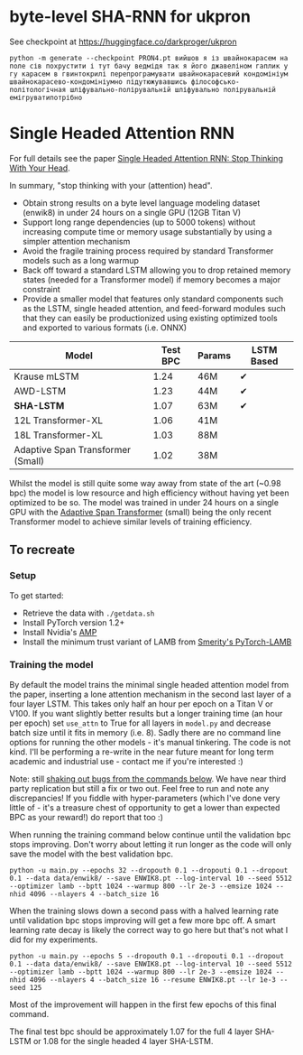 # byte-level SHA-RNN for ukpron

See checkpoint at https://huggingface.co/darkproger/ukpron

```
python -m generate --checkpoint PRON4.pt вийшов я із швайнокарасем на поле сів похрустити і тут бачу ведмідя так я його джавеліном гаплик у гу карасем в гвинтокрилі перепрограмувати швайнокарасевий кондомініум швайнокарасево-кондомініумно підутюжувавшись філософсько-політологічная шліфувально-полірувальній шліфувально полірувальній емігруватипотрібно
```

# Single Headed Attention RNN

For full details see the paper [Single Headed Attention RNN: Stop Thinking With Your Head](https://arxiv.org/abs/1911.11423).

In summary, "stop thinking with your (attention) head".

- Obtain strong results on a byte level language modeling dataset (enwik8) in under 24 hours on a single GPU (12GB Titan V)
- Support long range dependencies (up to 5000 tokens) without increasing compute time or memory usage substantially by using a simpler attention mechanism
- Avoid the fragile training process required by standard Transformer models such as a long warmup
- Back off toward a standard LSTM allowing you to drop retained memory states (needed for a Transformer model) if memory becomes a major constraint
- Provide a smaller model that features only standard components such as the LSTM, single headed attention, and feed-forward modules such that they can easily be productionized using existing optimized tools and exported to various formats (i.e. ONNX)

| Model                             | Test BPC | Params | LSTM Based |
|-----------------------------------|----------|--------|------------|
| Krause mLSTM                      | 1.24     | 46M    | ✔          |
| AWD-LSTM                          | 1.23    | 44M    | ✔          |
| **SHA-LSTM**                          | 1.07     | 63M    | ✔          |
| 12L Transformer-XL                | 1.06     | 41M    |            |
| 18L Transformer-XL                | 1.03     | 88M    |            |
| Adaptive Span Transformer (Small) | 1.02     | 38M    |            |

Whilst the model is still quite some way away from state of the art (~0.98 bpc) the model is low resource and high efficiency without having yet been optimized to be so.
The model was trained in under 24 hours on a single GPU with the [Adaptive Span Transformer](https://github.com/facebookresearch/adaptive-span) (small) being the only recent Transformer model to achieve similar levels of training efficiency.

## To recreate

### Setup

To get started:

- Retrieve the data with `./getdata.sh`
- Install PyTorch version 1.2+
- Install Nvidia's [AMP](https://github.com/NVIDIA/apex)
- Install the minimum trust variant of LAMB from [Smerity's PyTorch-LAMB](https://github.com/Smerity/pytorch-lamb)

### Training the model

By default the model trains the minimal single headed attention model from the paper, inserting a lone attention mechanism in the second last layer of a four layer LSTM.
This takes only half an hour per epoch on a Titan V or V100.
If you want slightly better results but a longer training time (an hour per epoch) set `use_attn` to True for all layers in `model.py` and decrease batch size until it fits in memory (i.e. 8).
Sadly there are no command line options for running the other models - it's manual tinkering.
The code is not kind.
I'll be performing a re-write in the near future meant for long term academic and industrial use - contact me if you're interested :)

Note: still [shaking out bugs from the commands below](https://github.com/Smerity/sha-rnn/issues/3). We have near third party replication but still a fix or two out. Feel free to run and note any discrepancies! If you fiddle with hyper-parameters (which I've done very little of - it's a treasure chest of opportunity to get a lower than expected BPC as your reward!) do report that too :)

When running the training command below continue until the validation bpc stops improving. Don't worry about letting it run longer as the code will only save the model with the best validation bpc.

`python -u main.py --epochs 32 --dropouth 0.1 --dropouti 0.1 --dropout 0.1 --data data/enwik8/ --save ENWIK8.pt --log-interval 10 --seed 5512 --optimizer lamb --bptt 1024 --warmup 800 --lr 2e-3 --emsize 1024 --nhid 4096 --nlayers 4 --batch_size 16`

When the training slows down a second pass with a halved learning rate until validation bpc stops improving will get a few more bpc off. A smart learning rate decay is likely the correct way to go here but that's not what I did for my experiments.

`python -u main.py --epochs 5 --dropouth 0.1 --dropouti 0.1 --dropout 0.1 --data data/enwik8/ --save ENWIK8.pt --log-interval 10 --seed 5512 --optimizer lamb --bptt 1024 --warmup 800 --lr 2e-3 --emsize 1024 --nhid 4096 --nlayers 4 --batch_size 16 --resume ENWIK8.pt --lr 1e-3 --seed 125`

Most of the improvement will happen in the first few epochs of this final command.

The final test bpc should be approximately 1.07 for the full 4 layer SHA-LSTM or 1.08 for the single headed 4 layer SHA-LSTM.

